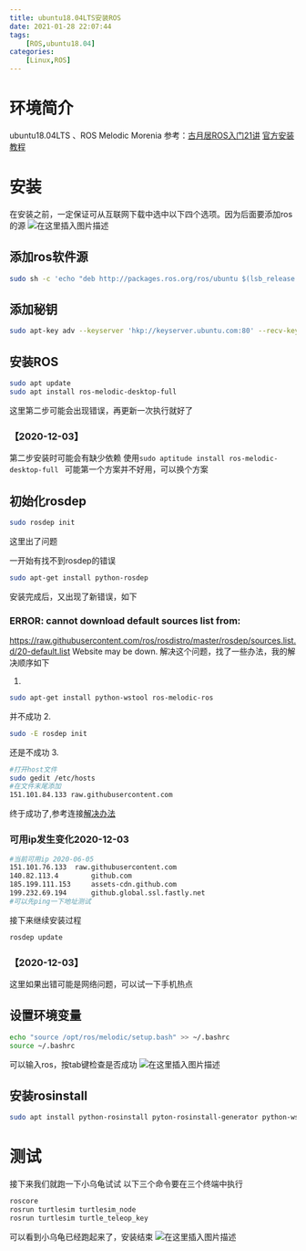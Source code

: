 ```yaml
---
title: ubuntu18.04LTS安装ROS
date: 2021-01-28 22:07:44
tags: 
    [ROS,ubuntu18.04] 
categories: 
    [Linux,ROS]
---
```

# 环境简介
ubuntu18.04LTS 、ROS Melodic Morenia 
参考：[古月居ROS入门21讲](https://www.bilibili.com/video/BV1zt411G7Vn/?p=5)
	[官方安装教程](http://wiki.ros.org/melodic/Installation/Ubuntu)
	
# 安装
在安装之前，一定保证可从互联网下载中选中以下四个选项。因为后面要添加ros的源
![在这里插入图片描述](https://img-blog.csdnimg.cn/20200601191100505.png?x-oss-process=image/watermark,type_ZmFuZ3poZW5naGVpdGk,shadow_10,text_aHR0cHM6Ly9ibG9nLmNzZG4ubmV0L3FxXzQ1MTcyMTU2,size_16,color_FFFFFF,t_70)
## 添加ros软件源

```bash
sudo sh -c 'echo "deb http://packages.ros.org/ros/ubuntu $(lsb_release -sc) main " > /etc/apt/sources.list.d/ros-latest.list'
```
## 添加秘钥

```bash
sudo apt-key adv --keyserver 'hkp://keyserver.ubuntu.com:80' --recv-key C1CF6E31E6BADE8868B172B4F42ED6FBAB17C654
```
## 安装ROS

```bash
sudo apt update
sudo apt install ros-melodic-desktop-full
```
这里第二步可能会出现错误，再更新一次执行就好了

### 【2020-12-03】
第二步安装时可能会有缺少依赖
使用`sudo aptitude install ros-melodic-desktop-full `
可能第一个方案并不好用，可以换个方案


## 初始化rosdep

```bash
sudo rosdep init
```
这里出了问题

一开始有找不到rosdep的错误

```bash
sudo apt-get install python-rosdep
```
安装完成后，又出现了新错误，如下
### ERROR: cannot download default sources list from:
https://raw.githubusercontent.com/ros/rosdistro/master/rosdep/sources.list.d/20-default.list
Website may be down.
解决这个问题，找了一些办法，我的解决顺序如下

 1. 

```bash
sudo apt-get install python-wstool ros-melodic-ros 
```
并不成功
2. 

```bash
sudo -E rosdep init
```
还是不成功
3.

```bash
#打开host文件
sudo gedit /etc/hosts
#在文件末尾添加
151.101.84.133 raw.githubusercontent.com
```
终于成功了,参考连接[解决办法](https://community.bwbot.org/topic/811/rosdep-init-%E6%88%96%E8%80%85rosdep-update-%E8%BF%9E%E6%8E%A5%E9%94%99%E8%AF%AF%E7%9A%84%E8%A7%A3%E5%86%B3%E5%8A%9E%E6%B3%95)
### 可用ip发生变化2020-12-03

```bash
#当前可用ip 2020-06-05
151.101.76.133  raw.githubusercontent.com
140.82.113.4        github.com
185.199.111.153     assets-cdn.github.com
199.232.69.194      github.global.ssl.fastly.net
#可以先ping一下地址测试
```

接下来继续安装过程

```bash
rosdep update
```
### 【2020-12-03】
这里如果出错可能是网络问题，可以试一下手机热点
## 设置环境变量

```bash
echo "source /opt/ros/melodic/setup.bash" >> ~/.bashrc
source ~/.bashrc
```
可以输入ros，按tab键检查是否成功
![在这里插入图片描述](https://img-blog.csdnimg.cn/20200601193246731.png?x-oss-process=image/watermark,type_ZmFuZ3poZW5naGVpdGk,shadow_10,text_aHR0cHM6Ly9ibG9nLmNzZG4ubmV0L3FxXzQ1MTcyMTU2,size_16,color_FFFFFF,t_70)

## 安装rosinstall

```bash
sudo apt install python-rosinstall pyton-rosinstall-generator python-wstool build-essential
```

# 测试
接下来我们就跑一下小乌龟试试
以下三个命令要在三个终端中执行

```bash
roscore
rosrun turtlesim turtlesim_node
rosrun turtlesim turtle_teleop_key
```
可以看到小乌龟已经跑起来了，安装结束
![在这里插入图片描述](https://img-blog.csdnimg.cn/20200601193831268.png?x-oss-process=image/watermark,type_ZmFuZ3poZW5naGVpdGk,shadow_10,text_aHR0cHM6Ly9ibG9nLmNzZG4ubmV0L3FxXzQ1MTcyMTU2,size_16,color_FFFFFF,t_70)
